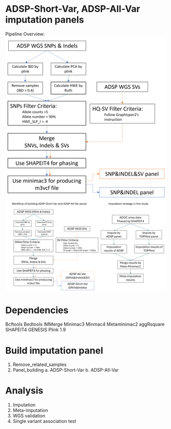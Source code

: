# ADSP-Short-Var, ADSP-All-Var imputation panels

Pipeline Overview:
![alt text](https://github.com/plCas/SNP-SV-imputation-panel-building-pipeline/blob/main/Images/Overview.png?raw=true "Title")
![alt text](https://github.com/plCas/SNP-SV-imputation-panel-building-pipeline/blob/142da040b92ab406bae589d64935c3663519cba9/Images/ADSP-Short_All-Var_panel_Workflow.png)

# Dependencies
Bcftools
Bedtools
IMMerge
Minimac3
Minmac4
Metaminimac2
aggRsquare
SHAPEIT4
GENESIS
Plink 1.9

# Build imputation panel
  1.	Remove_related_samples
  2.	Panel_building
    a.	ADSP-Short-Var
    b.	ADSP-All-Var

# Analysis
  1.	Imputation
  2.	Meta-imputation
  3.	WGS validation
  4.	Single variant association test
